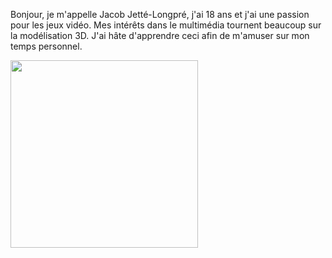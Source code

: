 Bonjour, je m'appelle Jacob Jetté-Longpré, j'ai 18 ans et j'ai une passion pour les jeux vidéo. Mes intérêts dans le multimédia tournent beaucoup sur la modélisation 3D. J'ai hâte d'apprendre ceci afin de m'amuser sur mon temps personnel.

<img src="IMG_20230126_144519.jpg" width="300"> 
<img src="IMG

